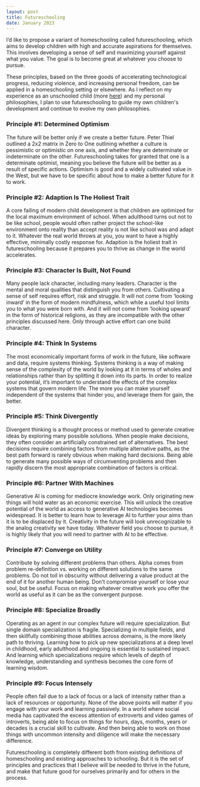 ```yaml
---
layout: post
title: Futureschooling
date: January 2023
---
```


I’d like to propose a variant of homeschooling called futureschooling, which aims to develop children with high and accurate aspirations for themselves. This involves developing a sense of self and maximizing yourself against what you value. The goal is to become great at whatever you choose to pursue.  

These principles, based on the three goods of accelerating technological progress, reducing violence, and increasing personal freedom, can be applied in a homeschooling setting or elsewhere. As I reflect on my experience as an unschooled child (more [here](https://rogerkirkness.com/unschooling)) and my personal philosophies, I plan to use futureschooling to guide my own children's development and continue to evolve my own philosophies.

### Principle #1: Determined Optimism
The future will be better only if we create a better future. Peter Thiel outlined a 2x2 matrix in Zero to One outlining whether a culture is pessimistic or optimistic on one axis, and whether they are determinate or indeterminate on the other. Futureschooling takes for granted that one is a determinate optimist, meaning you believe the future will be better as a result of specific actions. Optimism is good and a widely cultivated value in the West, but we have to be specific about how to make a better future for it to work. 

### Principle #2: Adaption Is The Holiest Trait
A core failing of modern child development is that children are optimized for the local maximum environment of school. When adulthood turns out not to be like school, people would often rather project the school-like environment onto reality than accept reality is not like school was and adapt to it. Whatever the real world throws at you, you want to have a highly effective, minimally costly response for. Adaption is the holiest trait in futureschooling because it prepares you to thrive as change in the world accelerates.

### Principle #3: Character Is Built, Not Found
Many people lack character, including many leaders. Character is the mental and moral qualities that distinguish you from others. Cultivating a sense of self requires effort, risk and struggle. It will not come from ‘looking inward’ in the form of modern mindfulness, which while a useful tool limits you to what you were born with. And it will not come from ‘looking upward’ in the form of historical religions, as they are incompatible with the other principles discussed here. Only through active effort can one build character. 

### Principle #4: Think In Systems
The most economically important forms of work in the future, like software and data, require systems thinking. Systems thinking is a way of making sense of the complexity of the world by looking at it in terms of wholes and relationships rather than by splitting it down into its parts. In order to realize your potential, it’s important to understand the effects of the complex systems that govern modern life. The more you can make yourself independent of the systems that hinder you, and leverage them for gain, the better. 

### Principle #5: Think Divergently
Divergent thinking is a thought process or method used to generate creative ideas by exploring many possible solutions. When people make decisions, they often consider an artificially constrained set of alternatives. The best decisions require combining factors from multiple alternative paths, as the best path forward is rarely obvious when making hard decisions. Being able to generate many possible ways of circumventing problems and then rapidly discern the most appropriate combination of factors is critical. 

### Principle #6: Partner With Machines
Generative AI is coming for mediocre knowledge work. Only originating new things will hold water as an economic exercise. This will unlock the creative potential of the world as access to generative AI technologies becomes widespread. It is better to learn how to leverage AI to further your aims than it is to be displaced by it. Creativity in the future will look unrecognizable to the analog creativity we have today. Whatever field you choose to pursue, it is highly likely that you will need to partner with AI to be effective.

### Principle #7: Converge on Utility
Contribute by solving different problems than others. Alpha comes from problem re-definition vs. working on different solutions to the same problems. Do not toil in obscurity without delivering a value product at the end of it for another human being. Don’t compromise yourself or lose your soul, but be useful. Focus on making whatever creative work you offer the world as useful as it can be as the convergent purpose. 

### Principle #8: Specialize Broadly
Operating as an agent in our complex future will require specialization. But single domain specialization is fragile. Specializing in multiple fields, and then skillfully combining those abilities across domains, is the more likely path to thriving. Learning how to pick up new specializations at a deep level in childhood, early adulthood and ongoing is essential to sustained impact. And learning which specializations require which levels of depth of knowledge, understanding and synthesis becomes the core form of learning wisdom. 

### Principle #9: Focus Intensely
People often fail due to a lack of focus or a lack of intensity rather than a lack of resources or opportunity. None of the above points will matter if you engage with your work and learning passively. In a world where social media has captivated the excess attention of extroverts and video games of introverts, being able to focus on things for hours, days, months, years or decades is a crucial skill to cultivate. And then being able to work on those things with uncommon intensity and diligence will make the necessary difference. 

Futureschooling is completely different both from existing definitions of homeschooling and existing approaches to schooling. But it is the set of principles and practices that I believe will be needed to thrive in the future, and make that future good for ourselves primarily and for others in the process. 
